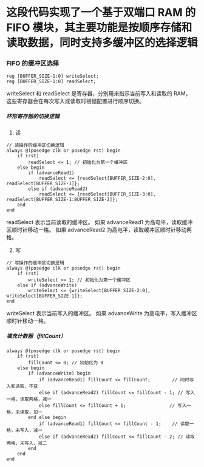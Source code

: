 # 这段代码实现了一个基于双端口 RAM 的 FIFO 模块，其主要功能是按顺序存储和读取数据，同时支持多缓冲区的选择逻辑
### FIFO 的缓冲区选择
```
reg [BUFFER_SIZE-1:0] writeSelect;
reg [BUFFER_SIZE-1:0] readSelect;
```
writeSelect 和 readSelect 是寄存器，分别用来指示当前写入和读取的 RAM。
这些寄存器会在每次写入或读取时根据配置进行顺序切换。


##### 环形寄存器的切换逻辑
1. 读
```
// 读操作的缓冲区切换逻辑
always @(posedge clk or posedge rst) begin
    if (rst) 
        readSelect <= 1; // 初始化为第一个缓冲区
    else begin
        if (advanceRead1)
            readSelect <= {readSelect[BUFFER_SIZE-2:0], readSelect[BUFFER_SIZE-1]};
        else if (advanceRead2)
            readSelect <= {readSelect[BUFFER_SIZE-3:0], readSelect[BUFFER_SIZE-1:BUFFER_SIZE-2]};
    end
end

```
readSelect 表示当前读取的缓冲区。
如果 advanceRead1 为高电平，读取缓冲区顺时针移动一格。
如果 advanceRead2 为高电平，读取缓冲区顺时针移动两格。

2. 写
```
// 写操作的缓冲区切换逻辑
always @(posedge clk or posedge rst) begin
    if (rst) 
        writeSelect <= 1; // 初始化为第一个缓冲区
    else if (advanceWrite)
        writeSelect <= {writeSelect[BUFFER_SIZE-2:0], writeSelect[BUFFER_SIZE-1]};
end
```
writeSelect 表示当前写入的缓冲区。
如果 advanceWrite 为高电平，写入缓冲区顺时针移动一格。


##### 填充计数器（fillCount）
```
always @(posedge clk or posedge rst) begin
    if (rst) 
        fillCount <= 0; // 初始化为 0
    else begin
        if (advanceWrite) begin
            if (advanceRead1) fillCount <= fillCount;        // 同时写入和读取，不变
            else if (advanceRead2) fillCount <= fillCount - 1; // 写入一格，读取两格，减一
            else fillCount <= fillCount + 1;                // 写入一格，未读取，加一
        end else begin
            if (advanceRead1) fillCount <= fillCount - 1;    // 读取一格，未写入，减一
            else if (advanceRead2) fillCount <= fillCount - 2; // 读取两格，未写入，减二
        end
    end
end

```
